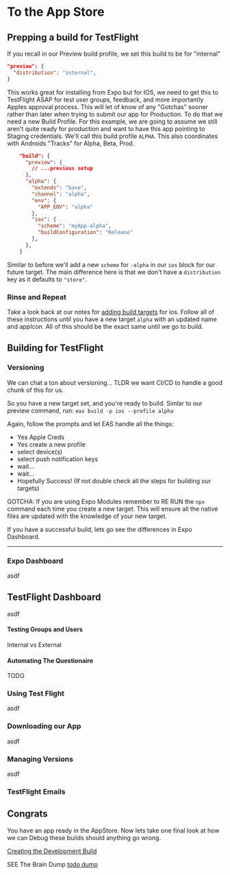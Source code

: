 # To the App Store

## Prepping a build for TestFlight

If you recall in our Preview build profile, we set this build to be for "internal"

```json
"preview": {
  "distribution": "internal",
}
```

This works great for installing from Expo but for IOS, we need to get this to TestFlight ASAP for test user groups, feedback, and more importantly Apples approval process. This will let of know of any "Gotchas" sooner rather than later when trying to submit our app for Production. To do that we need a new Build Profile. For this example, we are going to assume we still aren't quite ready for production and want to have this app pointing to Staging credentials. We'll call this build profile `ALPHA`. This also coordinates with Androids "Tracks" for Alpha, Beta, Prod.

```json
    "build": {
      "preview": {
        // ...previous setup
      },
      "alpha": {
        "extends": "base",
        "channel": "alpha",
        "env": {
          "APP_ENV": "alpha"
        },
        "ios": {
          "scheme": "myApp-alpha",
          "buildConfiguration": "Release"
        },
      },
    }
```

Similar to before we'll add a new `scheme` for `-alpha` in our `ios` block for our future target. The main difference here is that we don't have a `distribution` key as it defaults to `"store"`.

### Rinse and Repeat

Take a look back at our notes for [adding build targets](./ios-adding-build-targets.md) for ios.
Follow all of these instructions until you have a new target `alpha` with an updated name and appIcon.
All of this should be the exact same until we go to build.

## Building for TestFlight

### Versioning

We can chat a ton about versioning... TLDR we want CI/CD to handle a good chunk of this for us.

So you have a new target set, and you're ready to build.
Simlar to our preview command, run:
`eas build -p ios --profile alpha`

Again, follow the prompts and let EAS handle all the things:

- Yes Apple Creds
- Yes create a new profile
- select device(s)
- select push notification keys
- wait...
- wait...
- Hopefully Success! (If not double check all the steps for building our targets)

GOTCHA: If you are using Expo Modules remember to RE RUN the `npx` command each time you create a new target. This will ensure all the native files are updated with the knowledge of your new target.

If you have a successful build, lets go see the differences in Expo Dashboard.

---

### Expo Dashboard

asdf

## TestFlight Dashboard

asdf

#### Testing Groups and Users

Internal vs External

#### Automating The Questionaire

TODO

### Using Test Flight

asdf

### Downloading our App

asdf

### Managing Versions

asdf

### TestFlight Emails

## Congrats

You have an app ready in the AppStore. Now lets take one final look at how we can Debug these builds should anything go wrong.

[Creating the Development Build](./creating-the-development-build.md)

SEE The Brain Dump [todo dump](./dump.md)
